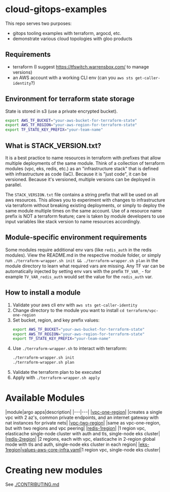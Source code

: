 # cloud-gitops-examples

This repo serves two purposes:

* gitops tooling examples with terraform, argocd, etc.
* demonstrate various cloud topologies with gloo products

## Requirements

* terraform (I suggest https://tfswitch.warrensbox.com/ to manage versions)
* an AWS account with a working CLI env (can you `aws sts get-caller-identity`?)

## Environment for terraform state storage

State is stored in s3 (use a private encrypted bucket).

```bash
export AWS_TF_BUCKET="your-aws-bucket-for-terraform-state"
export AWS_TF_REGION="your-aws-region-for-terraform-state"
export TF_STATE_KEY_PREFIX="your-team-name"
```

## What is STACK_VERSION.txt?

It is a best practice to name resources in terraform with prefixes that allow multiple deployments of the same module.  Think of a collection of terraform modules (vpc, eks, redis, etc.) as an "infrastructure stack" that is defined with infrastructure as code (IaC).  Because it is "just code", it can be versioned.  Because it's versioned, multiple versions can be deployed in parallel.

The `STACK_VERSION.txt` file contains a string prefix that will be used on all aws resources.  This allows you to experiment with changes to infrastructure via terraform without breaking existing deployments, or simply to deploy the same module multiple times on the same account.  Use of a resource name prefix is NOT a terraform feature; care is taken by module developers to use input variables like stack version to name resources accordingly.

## Module-specific environment requirements

Some modules require additional env vars (like `redis_auth` in the redis modules).  View the README.md in the respective module folder, or simply run `./terraform-wrapper.sh init && ./terraform-wrapper.sh plan` in the module directory to learn what required vars are missing.  Any TF var can be automatically injected by setting env vars with the prefix `TF_VAR_` - for example `TV_VAR_redis_auth` would set the value for the `redis_auth` var.

## How to install a module

1. Validate your aws cli env with `aws sts get-caller-identity`
2. Change directory to the module you want to install `cd terraform/vpc-one-region`
3. Set bucket, region, and key prefix values:
    ```bash
    export AWS_TF_BUCKET="your-aws-bucket-for-terraform-state"
    export AWS_TF_REGION="your-aws-region-for-terraform-state"
    export TF_STATE_KEY_PREFIX="your-team-name"
    ```
4. Use `./terraform-wrapper.sh` to interact with terraform:
    ```bash
    ./terraform-wrapper.sh init
    ./terraform-wrapper.sh plan
    ```
5. Validate the terraform plan to be executed
6. Apply with `./terraform-wrapper.sh apply`

# Available Modules

|module|argo apps|description|
|---|---|
|[vpc-one-region](./terraform/vpc-one-region)| |creates a single vpc with 2 az's, common private endpoints, and an internet gateway with nat instances for private nets|
|[vpc-two-region](./terraform/vpc-two-region)| |same as vpc-one-region, but with two regions and vpc peering|
|[redis-1region](./terraform/redis-1region)| |1 region vpc, elasticache single-node cluster with auth and tls, single-node eks cluster|
|[redis-2region](./terraform/redis-2region)| |2 regions, each with vpc, elasticache in 2-region global mode with tls and auth, single-node eks cluster in each region|
|[eks-1region](./terraform/eks-1region)|[values-aws-core-infra.yaml](./argocd/argocd-aoa/values-aws-core-infra.yaml)|1 region vpc, single-node eks cluster|

# Creating new modules

See [./CONTRIBUTING.md](./CONTRIBUTING.md)